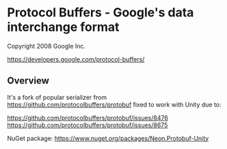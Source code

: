 Protocol Buffers - Google's data interchange format
===================================================

Copyright 2008 Google Inc.

https://developers.google.com/protocol-buffers/

Overview
--------

It's a fork of popular serializer from https://github.com/protocolbuffers/protobuf fixed to work with Unity due to:

https://github.com/protocolbuffers/protobuf/issues/8476
https://github.com/protocolbuffers/protobuf/issues/8675


NuGet package: https://www.nuget.org/packages/Neon.Protobuf-Unity
